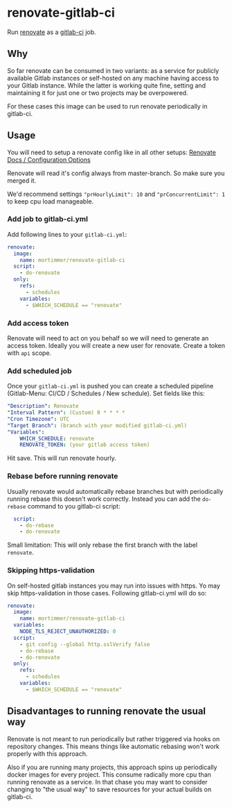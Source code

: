 # renovate-gitlab-ci
Run [renovate](https://github.com/renovatebot/renovate) as a [gitlab-ci](https://docs.gitlab.com/ee/ci/) job.

## Why
So far renovate can be consumed in two variants: as a service for publicly available Gitlab instances or self-hosted on any machine having access to your Gitlab instance. While the latter is working quite fine, setting and maintaining it for just one or two projects may be overpowered.

For these cases this image can be used to run renovate periodically in gitlab-ci.

## Usage

You will need to setup a renovate config like in all other setups: [Renovate Docs / Configuration Options](https://docs.renovatebot.com/configuration-options/)

Renovate will read it's config always from master-branch. So make sure you merged it. 

We'd recommend settings `"prHourlyLimit": 10` and `"prConcurrentLimit": 1` to keep cpu load manageable.

### Add job to gitlab-ci.yml
Add following lines to your `gitlab-ci.yml`: 
```yml
renovate:
  image:
    name: mortimmer/renovate-gitlab-ci
  script:
    - do-renovate
  only:
    refs:
      - schedules
    variables:
      - $WHICH_SCHEDULE == "renovate"
```

### Add access token
Renovate will need to act on you behalf so we will need to generate an access token. Ideally you will create a new user for renovate. Create a token with `api` scope.

### Add scheduled job
Once your `gitlab-ci.yml` is pushed you can create a scheduled pipeline (Gitlab-Menu: CI/CD / Schedules / New schedule). Set fields like this:

```yaml
"Description": Renovate
"Interval Pattern": (Custom) 0 * * * *  
"Cron Timezone": UTC
"Target Branch": (branch with your modified gitlab-ci.yml)
"Variables":
    WHICH_SCHEDULE: renovate
    RENOVATE_TOKEN: (your gitlab access token)
```

Hit save. This will run renovate hourly.

### Rebase before running renovate
Usually renovate would automatically rebase branches but with periodically running rebase this doesn't work correctly. Instead you can add the `do-rebase` command to you gitlab-ci script:

```yml
  script:
    - do-rebase
    - do-renovate
```

Small limitation: This will only rebase the first branch with the label `renovate`.

### Skipping https-validation
On self-hosted gitlab instances you may run into issues with https. Yo may skip https-validation in those cases. Following gitlab-ci.yml will do so:

```yml
renovate:
  image:
    name: mortimmer/renovate-gitlab-ci
  variables:
    NODE_TLS_REJECT_UNAUTHORIZED: 0
  script:
    - git config --global http.sslVerify false
    - do-rebase
    - do-renovate
  only:
    refs:
      - schedules
    variables:
      - $WHICH_SCHEDULE == "renovate"
```

## Disadvantages to running renovate the usual way
Renovate is not meant to run periodically but rather triggered via hooks on repository changes. This means things like automatic rebasing won't work properly with this approach.

Also if you are running many projects, this approach spins up periodically docker images for every project. This consume radically more cpu than running renovate as a service. In that chase you may want to consider changing to "the usual way" to save resources for your actual builds on gitlab-ci.
